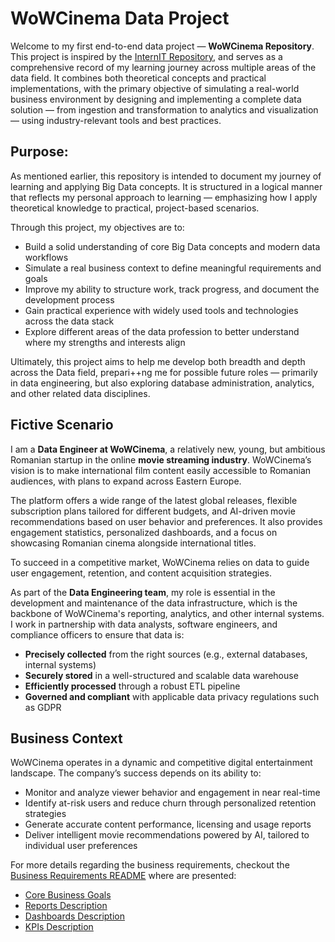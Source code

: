 # **WoWCinema Data Project**

Welcome to my first end-to-end data project — **WoWCinema Repository**. This project is inspired by the [InternIT Repository](https://github.com/romanmurzac/InternIT/tree/main), and serves as a comprehensive record of my learning journey across multiple areas of the data field. It combines both theoretical concepts and practical implementations, with the primary objective of simulating a real-world business environment by designing and implementing a complete data solution — from ingestion and transformation to analytics and visualization — using industry-relevant tools and best practices.

## **Purpose:**

As mentioned earlier, this repository is intended to document my journey of learning and applying Big Data concepts. It is structured in a logical manner that reflects my personal approach to learning — emphasizing how I apply theoretical knowledge to practical, project-based scenarios.

Through this project, my objectives are to:

- Build a solid understanding of core Big Data concepts and modern data workflows
- Simulate a real business context to define meaningful requirements and goals
- Improve my ability to structure work, track progress, and document the development process
- Gain practical experience with widely used tools and technologies across the data stack
- Explore different areas of the data profession to better understand where my strengths and interests align

Ultimately, this project aims to help me develop both breadth and depth across the Data field, prepari++ng me for possible future roles — primarily in data engineering, but also exploring database administration, analytics, and other related data disciplines.

## **Fictive Scenario**

I am a **Data Engineer at WoWCinema**, a relatively new, young, but ambitious Romanian startup in the online **movie streaming industry**. WoWCinema’s vision is to make international film content easily accessible to Romanian audiences, with plans to expand across Eastern Europe.

The platform offers a wide range of the latest global releases, flexible subscription plans tailored for different budgets, and AI-driven movie recommendations based on user behavior and preferences. It also provides engagement statistics, personalized dashboards, and a focus on showcasing Romanian cinema alongside international titles.

To succeed in a competitive market, WoWCinema relies on data to guide user engagement, retention, and content acquisition strategies.

As part of the **Data Engineering team**, my role is essential in the development and maintenance of the data infrastructure, which is the backbone of WoWCinema's reporting, analytics, and other internal systems. I work in partnership with data analysts, software engineers, and compliance officers to ensure that data is:

- **Precisely collected** from the right sources (e.g., external databases, internal systems)
- **Securely stored** in a well-structured and scalable data warehouse
- **Efficiently processed** through a robust ETL pipeline
- **Governed and compliant** with applicable data privacy regulations such as GDPR

## **Business Context**

WoWCinema operates in a dynamic and competitive digital entertainment landscape. The company’s success depends on its ability to:

- Monitor and analyze viewer behavior and engagement in near real-time
- Identify at-risk users and reduce churn through personalized retention strategies
- Generate accurate content performance, licensing and usage reports
- Deliver intelligent movie recommendations powered by AI, tailored to individual user preferences

For more details regarding the business requirements, checkout the [Business Requirements README](Business_Requirements/README.md) where are presented:

- [Core Business Goals](Business_Requirements/README.md#core-business-goals)
- [Reports Description](Business_Requirements/README.md#reports)
- [Dashboards Description](Business_Requirements/README.md#dashboards)
- [KPIs Description](Business_Requirements/README.md#kpis)
